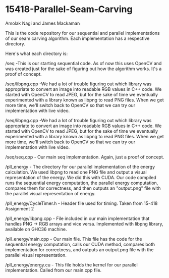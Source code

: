 # 15418-Parallel-Seam-Carving

Amolak Nagi and James Mackaman

This is the code repository for our sequential and parallel implementations of our seam carving algorithm. Each implementation has a respective directory.

Here's what each directory is:

/seq
    -This is our starting sequential code. As of now this uses OpenCV and was created just for the sake of figuring out how the algorithm works. It's a proof of concept.

/seq/libpng.cpp
    -We had a lot of trouble figuring out which library was appropriate to convert an image into readable RGB values in C++ code. We started with OpenCV to read JPEG, but for the sake of time we eventually experimented with a library known as libpng to read PNG files. When we get more time, we'll switch back to OpenCV so that we can try our implementation with live video.

/seq/libpng.cpp
    -We had a lot of trouble figuring out which library was appropriate to convert an image into readable RGB values in C++ code. We started with OpenCV to read JPEG, but for the sake of time we eventually experimented with a library known as libpng to read PNG files. When we get more time, we'll switch back to OpenCV so that we can try our implementation with live video.

/seq/seq.cpp
    - Our main seq implementation. Again, just a proof of concept.



/pll_energy
    - The directory for our parallel implementation of the energy calculation. We used libpng to read one PNG file and output a visual representation of the energy. We did this with CUDA. Our code compiled runs the sequential energy computation, the parallel energy computation, compares them for correctness, and then outputs an "output.png" file with the parallel visual representation of energy.

/pll_energy/CycleTimer.h
    - Header file used for timing. Taken from 15-418 Assignment 2

/pll_energy/libpng.cpp
    - File included in our main implementation that handles PNG -> RGB arrays and vice versa. Implemented with libpng library, available on GHC36 machine.

/pll_energy/main.cpp
    - Our main file. This file has the code for the sequential energy computation, calls our CUDA method, compares both implementation for correctness, and outputs an output.png file with the parallel visual representation.

/pll_energy/energy.cu
    - This file holds the kernel for our parallel implementation. Called from our main.cpp file.




